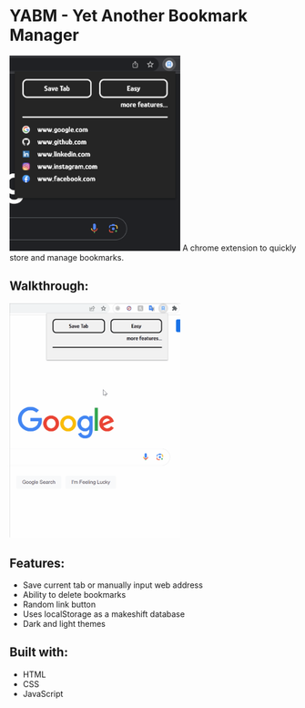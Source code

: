 # YABM - Yet Another Bookmark Manager
<img src="yabm-screenshot.png" width=300 alt="YABM screenshot">
A chrome extension to quickly store and manage bookmarks.

## Walkthrough:
<img src="yabm-walkthrough.gif" width=300 alt="YABM walkthrough">

## Features:
- Save current tab or manually input web address
- Ability to delete bookmarks
- Random link button
- Uses localStorage as a makeshift database
- Dark and light themes

## Built with:
- HTML
- CSS
- JavaScript
